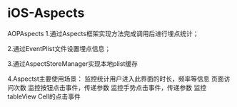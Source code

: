 # iOS-Aspects
AOPAspects
1.通过Aspects框架实现方法完成调用后进行埋点统计；

2.通过EventPlist文件设置埋点信息；

3.通过AspectStoreManager实现本地plist缓存

4.Aspectst主要使用场景：
监控统计用户进入此界面的时长，频率等信息
页面访问次数
监控按钮点击事件，传递参数
监控手势点击事件，传递参数
监控tableView Cell的点击事件
